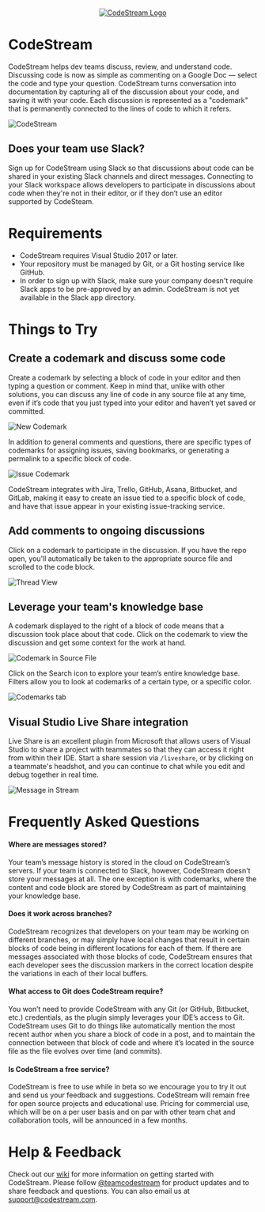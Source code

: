 <p align="center">
  <br />
  <a title="Learn more about CodeStream" href="https://codestream.com?utm_source=vsmarket&utm_medium=banner&utm_campaign=codestream"><img src="https://alt-images.codestream.com/codestream_logo_vsmarketplace.png" alt="CodeStream Logo" /></a>
</p>

# CodeStream

CodeStream helps dev teams discuss, review, and understand code. Discussing code is now as simple as commenting on a Google Doc — select the code and type your question. CodeStream turns conversation into documentation by capturing all of the discussion about your code, and saving it with your code. Each discussion is represented as a "codemark" that is permanently connected to the lines of code to which it refers.

![CodeStream](https://raw.githubusercontent.com/TeamCodeStream/CodeStream/master/images/CSforVS.PNG)

## Does your team use Slack?

Sign up for CodeStream using Slack so that discussions about code can be shared in your existing Slack channels and direct messages. Connecting to your Slack workspace allows developers to participate in discussions about code when they're not in their editor, or if they don’t use an editor supported by CodeSteam.

# Requirements

- CodeStream requires Visual Studio 2017 or later.
- Your repository must be managed by Git, or a Git hosting service like GitHub.
- In order to sign up with Slack, make sure your company doesn't require Slack apps to be pre-approved by an admin. CodeStream is not yet available in the Slack app directory.

# Things to Try

## Create a codemark and discuss some code

Create a codemark by selecting a block of code in your editor and then typing a question or comment. Keep in mind that, unlike with other solutions, you can discuss any line of code in any source file at any time, even if it’s code that you just typed into your editor and haven’t yet saved or committed.

![New Codemark](https://raw.githubusercontent.com/TeamCodeStream/CodeStream/master/images/NewCodemark2.png)

In addition to general comments and questions, there are specific types of codemarks for assigning issues, saving bookmarks, or generating a permalink to a specific block of code.

![Issue Codemark](https://raw.githubusercontent.com/TeamCodeStream/CodeStream/master/images/CodemarkIssue1.png)

CodeStream integrates with Jira, Trello, GitHub, Asana, Bitbucket, and GitLab, making it easy to create an issue tied to a specific block of code, and have that issue appear in your existing issue-tracking service.

## Add comments to ongoing discussions

Click on a codemark to participate in the discussion. If you have the repo open, you’ll automatically be taken to the appropriate source file and scrolled to the code block.

![Thread View](https://raw.githubusercontent.com/TeamCodeStream/CodeStream/master/images/ThreadView2.png)

## Leverage your team's knowledge base

A codemark displayed to the right of a block of code means that a discussion took place about that code. Click on the codemark to view the discussion and get some context for the work at hand.

![Codemark in Source File](https://raw.githubusercontent.com/TeamCodeStream/CodeStream/master/images/SpatialSingleMarker.png)

Click on the Search icon to explore your team’s entire knowledge base. Filters allow you to look at codemarks of a certain type, or a specific color.

![Codemarks tab](https://raw.githubusercontent.com/TeamCodeStream/CodeStream/master/images/CodemarksTab.png)

## Visual Studio Live Share integration

Live Share is an excellent plugin from Microsoft that allows users of Visual Studio to share a project with teammates so that they can access it right from within their IDE. Start a share session via `/liveshare`, or by clicking on a teammate's headshot, and you can continue to chat while you edit and debug together in real time.

![Message in Stream](https://raw.githubusercontent.com/TeamCodeStream/CodeStream/master/images/LiveShareStream.png)

# Frequently Asked Questions

#### Where are messages stored?

Your team’s message history is stored in the cloud on CodeStream’s servers. If your team is connected to Slack, however, CodeStream doesn't store your messages at all. The one exception is with codemarks, where the content and code block are stored by CodeStream as part of maintaining your knowledge base.

#### Does it work across branches?

CodeStream recognizes that developers on your team may be working on different branches, or may simply have local changes that result in certain blocks of code being in different locations for each of them. If there are messages associated with those blocks of code, CodeStream ensures that each developer sees the discussion markers in the correct location despite the variations in each of their local buffers.

#### What access to Git does CodeStream require?

You won’t need to provide CodeStream with any Git (or GitHub, Bitbucket, etc.) credentials, as the plugin simply leverages your IDE’s access to Git. CodeStream uses Git to do things like automatically mention the most recent author when you share a block of code in a post, and to maintain the connection between that block of code and where it’s located in the source file as the file evolves over time (and commits).

#### Is CodeStream a free service?

CodeStream is free to use while in beta so we encourage you to try it out and send us your feedback and suggestions. CodeStream will remain free for open source projects and educational use. Pricing for commercial use, which will be on a per user basis and on par with other team chat and collaboration tools, will be announced in a few months.

# Help & Feedback

Check out our [wiki](https://github.com/TeamCodeStream/CodeStream/wiki) for more information on getting started with CodeStream. Please follow [@teamcodestream](http://twitter.com/teamcodestream) for product updates and to share feedback and questions. You can also email us at support@codestream.com.
